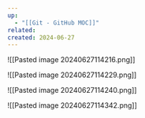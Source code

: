 ```yaml
---
up:
  - "[[Git - GitHub MOC]]"
related: 
created: 2024-06-27
---
```

![[Pasted image 20240627114216.png]]

![[Pasted image 20240627114229.png]]

![[Pasted image 20240627114240.png]]

![[Pasted image 20240627114342.png]]